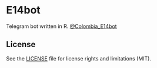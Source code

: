 # E14bot
Telegram bot written in R. [@Colombia_E14bot](https://t.me/Colombia_E14bot)

## License

See the [LICENSE](LICENSE.md) file for license rights and limitations (MIT).
